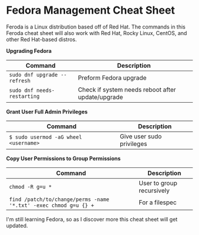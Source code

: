 # Fedora Management Cheat Sheet

Feroda is a Linux distribution based off of Red Hat. The commands in this Feroda cheat sheet will also work with Red Hat, Rocky Linux, CentOS, and other Red Hat-based distros.

**Upgrading Fedora**

| Command | Description |
| --- | --- |
| `sudo dnf upgrade --refresh` | Preform Fedora upgrade |
| `sudo dnf needs-restarting` | Check if system needs reboot after update/upgrade |

**Grant User Full Admin Privileges**

| Command | Description |
| --- | --- |
| `$ sudo usermod -aG wheel <username>` | Give user sudo privileges |

**Copy User Permissions to Group Permissions**

| Command | Description |
| --- | --- |
| `chmod -R g=u *` | User to group recursively |
| `find /patch/to/change/perms -name '*.txt' -exec chmod g=u {} +` | For a filespec |

I'm still learning Fedora, so as I discover more this cheat sheet will get updated.
